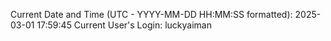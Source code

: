 Current Date and Time (UTC - YYYY-MM-DD HH:MM:SS formatted): 2025-03-01 17:59:45
Current User's Login: luckyaiman
